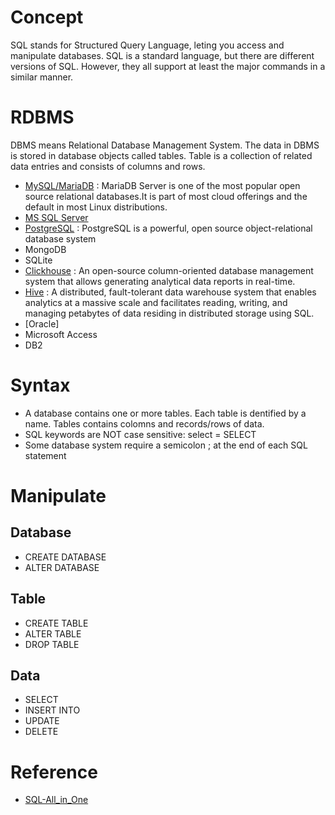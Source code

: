 # Concept
SQL stands for Structured Query Language, leting you access and manipulate databases. SQL is a standard language, but there are different versions of SQL. However, they all support at least the major commands in a similar manner.

# RDBMS
DBMS means Relational Database Management System. The data in DBMS is stored in database objects called tables. Table is a collection of related data entries and consists of columns and rows.
- [MySQL/MariaDB](https://mariadb.org/) : MariaDB Server is one of the most popular open source relational databases.It is part of most cloud offerings and the default in most Linux distributions.
- [MS SQL Server]()
- [PostgreSQL](https://www.postgresql.org/) : PostgreSQL is a powerful, open source object-relational database system 
- MongoDB
- SQLite
- [Clickhouse](https://github.com/ClickHouse/ClickHouse) : An open-source column-oriented database management system that allows generating analytical data reports in real-time.
- [Hive](https://hive.apache.org/) : A distributed, fault-tolerant data warehouse system that enables analytics at a massive scale and facilitates reading, writing, and managing petabytes of data residing in distributed storage using SQL.
- [Oracle]
- Microsoft Access
- DB2

# Syntax
- A database contains one or more tables. Each table is dentified by a name. Tables contains colomns and records/rows of data.
- SQL keywords are NOT case sensitive: select = SELECT
- Some database system require a semicolon ; at the end of each SQL statement

# Manipulate
## Database
- CREATE DATABASE
- ALTER DATABASE

## Table
- CREATE TABLE
- ALTER TABLE
- DROP TABLE

## Data
- SELECT
- INSERT INTO
- UPDATE
- DELETE



# Reference
- [SQL-All_in_One](https://medium.com/@tanuurajput689/sql-cdc75a43563b)

